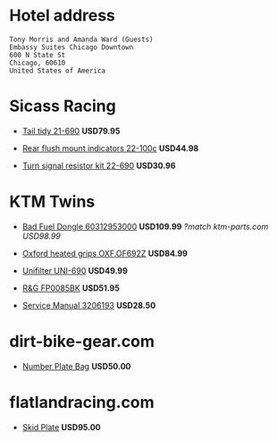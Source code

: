 # Hotel address

    Tony Morris and Amanda Ward (Guests)
    Embassy Suites Chicago Downtown
    600 N State St
    Chicago, 60610
    United States of America

# Sicass Racing

  * [Tail tidy 21-690](http://sicassracing.com/store/products/tail_lights/sicass_easy_fit/ktm_690_easy_fit_under_fender)  **USD79.95**

  * [Rear flush mount indicators 22-100c](http://sicassracing.com/store/turn_signals/led/orange_lens_led_flat_mount_ktm) **USD44.98**

  * [Turn signal resistor kit 22-690](http://sicassracing.com/store/products/turn_signals/wiring/ktm_690_led_turn_signal_resistor_kit) **USD30.96**

# KTM Twins

  * [Bad Fuel Dongle 60312953000](http://www.ktmtwins.com/ktm-60312953000) **USD109.99** *?match ktm-parts.com USD98.99*

  * [Oxford heated grips OXF.OF692Z](http://www.ktmtwins.com/oxford-ktm-heated-grip-set) **USD84.99**

  * [Unifilter UNI-690](http://www.ktmtwins.com/uni-ktm-690-enduro-smc-air-filter) **USD49.99**

  * [R&G FP0085BK](http://www.ktmtwins.com/r-g-ktm-690-enduro-fork-sliders) **USD51.95**

  * [Service Manual 3206193](http://www.ktmtwins.com/ktm-690-2008-2013-enduro-smc-service-manual-dvd) **USD28.50**
  
# dirt-bike-gear.com

  * [Number Plate Bag](http://dirt-bike-gear.com/npb.html) **USD50.00**

# flatlandracing.com

  * [Skid Plate](http://flatlandracing.com/Merchant2/merchant.mvc?Screen=PROD&Store_Code=FR&Product_Code=24-46) **USD95.00**

